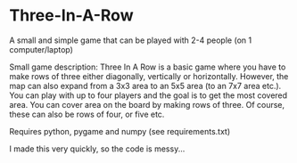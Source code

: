 # Three-In-A-Row

A small and simple game that can be played with 2-4 people (on 1 computer/laptop)

Small game description:
Three In A Row is a basic game where you have to make rows of three either diagonally, vertically or horizontally. However, the map can also expand from a 3x3 area to an 5x5 area (to an 7x7 area etc.). You can play with up to four players and the goal is to get the most covered area. You can cover area on the board by making rows of three. Of course, these can also be rows of four, or five etc.


Requires python, pygame and numpy (see requirements.txt)

I made this very quickly, so the code is messy...
